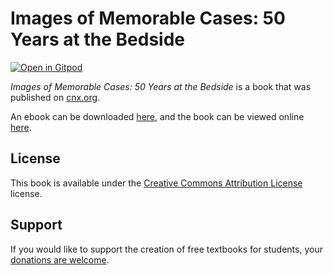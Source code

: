 # Images of Memorable Cases: 50 Years at the Bedside

[![Open in Gitpod](https://gitpod.io/button/open-in-gitpod.svg)](https://gitpod.io/from-referrer/)

_Images of Memorable Cases: 50 Years at the Bedside_ is a book that was published on [cnx.org](https://cnx.org/).

An ebook can be downloaded [here](https://github.com/cnx-user-books/cnxbook-images-of-memorable-cases-50-years-at-the-bedside/releases/latest), and the book can be viewed online [here](https://github.com/cnx-user-books/cnxbook-images-of-memorable-cases-50-years-at-the-bedside/releases/latest).

## License
This book is available under the [Creative Commons Attribution License](./LICENSE) license.

## Support
If you would like to support the creation of free textbooks for students, your [donations are welcome](https://riceconnect.rice.edu/donation/support-openstax-banner).

